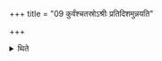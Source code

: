+++
title = "09 कुर्वंश्चतस्रोऽश्रीः प्रतिदिशमुन्नयति"

+++

<details><summary>थिते</summary>

कुर्वंश्चतस्रोऽश्रीः प्रतिदिशमुन्नयति ९
</details>
